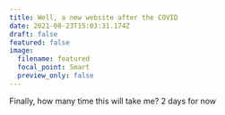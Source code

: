 ```yaml
---
title: Well, a new website after the COVID
date: 2021-08-23T15:03:31.174Z
draft: false
featured: false
image:
  filename: featured
  focal_point: Smart
  preview_only: false
---
```

Finally, how many time this will take me? 2 days for now